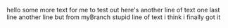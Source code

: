 hello
some more text for me to test out
here's another line of text
one last line
another line but from myBranch
stupid line of text
i think i finally got it
